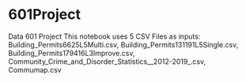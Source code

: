 # 601Project
Data 601 Project 
This notebook uses 5 CSV Files as inputs: 
Building_Permits6625L5Multi.csv, Building_Permits131191L5Single.csv, Building_Permits179416L3Improve.csv, 
Community_Crime_and_Disorder_Statistics__2012-2019_.csv, Commumap.csv
